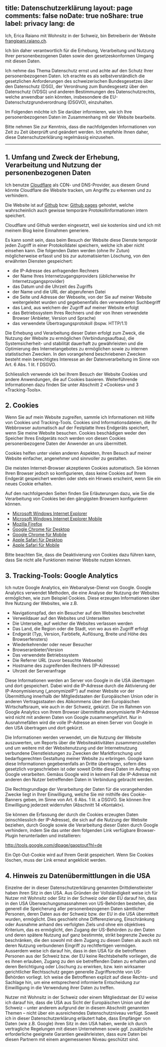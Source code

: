 title: Datenschutzerklärung
layout: page
comments: false
noDate: true
noShare: true
label: privacy
lang: de
---

Ich, Erica Raiano mit Wohnsitz in der Schweiz, bin Betreiberin der Website [frangipani.raiano.ch](https://frangipani.raiano.ch/).

Ich bin daher verantwortlich für die Erhebung, Verarbeitung und Nutzung Ihrer personenbezogenen Daten sowie den gesetzeskonformen Umgang mit diesen Daten.

Ich nehme das Thema Datenschutz ernst und achte auf den Schutz Ihrer personenbezogenen Daten. Ich erachte es als selbstverständlich die gesetzlichen Anforderungen des schweizerischen Bundesgesetzes über den Datenschutz (DSG), der Verordnung zum Bundesgesetz über den Datenschutz (VDSG) und anderen Bestimmungen des Datenschutzrechts, welche anwendbar sein könnten, insbesondere die EU-Datenschutzgrundverordnung (DSGVO), einzuhalten.

Im Folgenden möchte ich Sie darüber informieren, wie ich Ihre personenbezogenen Daten im Zusammenhang mit der Website bearbeite.

Bitte nehmen Sie zur Kenntnis, dass die nachfolgenden Informationen von Zeit zu Zeit überprüft und geändert werden. Ich empfehle Ihnen daher, diese Datenschutzerklärung regelmässig einzusehen.

---

## 1. Umfang und Zweck der Erhebung, Verarbeitung und Nutzung der personenbezogenen Daten

Ich benutze [Cloudflare](https://www.cloudflare.com) als CDN- und DNS-Provider, aus diesem Grund könnte Cloudflare die Website tracken, um Angriffe zu erkennen und zu verhindern.

Die Website ist auf [Github](https://github.com) bzw: [Github pages](https://pages.github.com/) gehostet, welche wahrscheinlich auch gewisse temporäre Protokollinformationen intern speichert.

Cloudflare und Github werden eingesetzt, weil sie kostenlos sind und ich mit meinem Blog keine Einnahmen generiere.

Es kann somit sein, dass beim Besuch der Website diese Dienste temporär jeden Zugriff in einer Protokolldatei speichern, welche ich aber nicht einsehen kann. Die folgenden Daten werden (ohne Ihr Zutun) möglicherweise erfasst und bis zur automatisierten Löschung, von den erwähnten Diensten gespeichert:

- die IP-Adresse des anfragenden Rechners
- der Name Ihres Internetzugangsproviders (üblicherweise Ihr Internetzugangsprovider)
- das Datum und die Uhrzeit des Zugriffs
- der Name und die URL der abgerufenen Datei
- die Seite und Adresse der Webseite, von der Sie auf meiner Website weitergeleitet wurden und gegebenenfalls den verwendeten Suchbegriff
- das Land, aus welchem der Zugriff auf meiner Website erfolgt
- das Betriebssystem Ihres Rechners und der von Ihnen verwendete Browser (Anbieter, Version und Sprache)
- das verwendete Übertragungsprotokoll (bspw. HTTP/1.1)

Die Erhebung und Verarbeitung dieser Daten erfolgt zum Zweck, die Nutzung der Website zu ermöglichen (Verbindungsaufbau), die Systemsicherheit- und stabilität dauerhaft zu gewährleisten und die Optimierung des Internetangebotes zu ermöglichen sowie zu internen statistischen Zwecken. In den vorangehend beschriebenen Zwecken besteht mein berechtigtes Interesse an der Datenverarbeitung im Sinne von Art. 6 Abs. 1 lit. f DSGVO.

Schliesslich verwende ich bei Ihrem Besuch der Website Cookies und andere Anwendungen, die auf Cookies basieren. Weiterführende Informationen dazu finden Sie unter Abschnitt 2 «Cookies» und 3 «Tracking-Tools».

## 2. Cookies

Wenn Sie auf mein Website zugreifen, sammle ich Informationen mit Hilfe von Cookies und Tracking-Tools. Cookies sind Informationsdateien, die Ihr Webbrowser automatisch auf der Festplatte Ihres Endgeräts speichert, wenn Sie meine Website besuchen. Cookies beschädigen weder den Speicher Ihres Endgeräts noch werden von diesen Cookies personenbezogene Daten der Anwender an uns übermittelt.

Cookies helfen unter vielen anderen Aspekten, Ihren Besuch auf meiner Website einfacher, angenehmer und sinnvoller zu gestalten.

Die meisten Internet-Browser akzeptieren Cookies automatisch. Sie können Ihren Browser jedoch so konfigurieren, dass keine Cookies auf Ihrem Endgerät gespeichert werden oder stets ein Hinweis erscheint, wenn Sie ein neues Cookie erhalten.

Auf den nachfolgenden Seiten finden Sie Erläuterungen dazu, wie Sie die Verarbeitung von Cookies bei den gängigsten Browsern konfigurieren können.

- [Microsoft Windows Internet Explorer](https://support.microsoft.com/de-de/help/17442/windows-internet-explorer-delete-manage-cookies)
- [Microsoft Windows Internet Explorer Mobile](https://support.microsoft.com/en-us/help/10635/windows-phone-change-privacy-and-other-browser-settings)
- [Mozilla Firefox](https://support.mozilla.org/de/kb/cookies-erlauben-und-ablehnen)
- [Google Chrome für Desktop](https://support.google.com/chrome/answer/95647?hl=de)
- [Google Chrome für Mobile](https://support.google.com/chrome/answer/2392709?hl=de&co=GENIE.Platform%3DAndroid&oco=1)
- [Apple Safari für Desktop](https://support.apple.com/kb/PH17191?locale=en_US&viewlocale=de_DE)
- [Apple Safari für Mobile](https://support.apple.com/de-de/HT201265)

Bitte beachten Sie, dass die Deaktivierung von Cookies dazu führen kann, dass Sie nicht alle Funktionen meiner Website nutzen können.

## 3. Tracking-Tools: Google Analytics

Ich nutze Google Analytics, ein Webanalyse-Dienst von Google.
Google Analytics verwendet Methoden, die eine Analyse der Nutzung der Websites ermöglichen, wie zum Beispiel Cookies. Diese erzeugen Informationen über Ihre Nutzung der Websites, wie z.B.

- Navigationspfad, den ein Besucher auf den Websites beschreitet
- Verweildauer auf den Websites und Unterseiten
- Die Unterseite, auf welcher die Websites verlassen werden
- Das Land, die Region oder die Stadt, von wo aus ein Zugriff erfolgt
- Endgerät (Typ, Version, Farbtiefe, Auflösung, Breite und Höhe des Browserfensters)
- Wiederkehrender oder neuer Besucher
- Browseranbieter/Version
- Das verwendete Betriebssystem
- Die Referrer URL (zuvor besuchte Webseite)
- Hostname des zugreifenden Rechners (IP-Adressse)
- Uhrzeit der Serveranfrage

Diese Informationen werden an Server von Google in die USA übertragen und dort gespeichert. Dabei wird die IP-Adresse durch die Aktivierung der IP-Anonymisierung („anonymizeIP“) auf meiner Website vor der Übermittlung innerhalb der Mitgliedstaaten der Europäischen Union oder in anderen Vertragsstaaten des Abkommens über den Europäischen Wirtschaftsraum, wie auch in der Schweiz, gekürzt. Die im Rahmen von Google Analytics von Ihrem Browser übermittelte anonymisierte IP-Adresse wird nicht mit anderen Daten von Google zusammengeführt. Nur in Ausnahmefällen wird die volle IP-Adresse an einen Server von Google in den USA übertragen und dort gekürzt.

Die Informationen werden verwendet, um die Nutzung der Website auszuwerten, um Reports über die Websiteaktivitäten zusammenzustellen und um weitere mit der Websitenutzung und der Internetnutzung verbundene Dienstleistungen zu Zwecken der Marktforschung und bedarfsgerechten Gestaltung meiner Website zu erbringen. Google kann diese Informationen gegebenenfalls an Dritte übertragen, sofern dies gesetzlich vorgeschrieben ist oder soweit Dritte diese Daten im Auftrag von Google verarbeiten. Gemäss Google wird in keinem Fall die IP-Adresse mit anderen den Nutzer betreffenden Daten in Verbindung gebracht werden.

Die Rechtsgrundlage der Verarbeitung der Daten für die vorangehenden Zwecke liegt in Ihrer Einwilligung, welche Sie mir mithilfe des Cookie-Banners geben, im Sinne von Art. 6 Abs. 1 lit. a DSGVO. Sie können Ihre Einwilligung jederzeit widerrufen (Abschnitt 14 «Kontakt»).

Sie können die Erfassung der durch die Cookies erzeugten Daten (einschliesslich der IP-Adresse), die sich auf die Nutzung der Website beziehen, durch Google sowie die Verarbeitung dieser Daten durch Google verhindern, indem Sie das unter dem folgenden Link verfügbare Browser-Plugin herunterladen und installieren:

http://tools.google.com/dlpage/gaoptout?hl=de

Ein Opt-Out-Cookie wird auf Ihrem Gerät gespeichert. Wenn Sie Cookies löschen, muss der Link erneut angeklickt werden.

## 4. Hinweis zu Datenübermittlungen in die USA

Einzelne der in dieser Datenschutzerklärung genannten Drittdienstleister haben ihren Sitz in den USA. Aus Gründen der Vollständigkeit weise ich für Nutzer mit Wohnsitz oder Sitz in der Schweiz oder der EU darauf hin, dass in den USA Überwachungsmassnahmen von US-Behörden bestehen, die generell die Speicherung aller personenbezogenen Daten sämtlicher Personen, deren Daten aus der Schweiz bzw. der EU in die USA übermittelt wurden, ermöglicht. Dies geschieht ohne Differenzierung, Einschränkung oder Ausnahme anhand des verfolgten Ziels und ohne ein objektives Kriterium, das es ermöglicht, den Zugang der US-Behörden zu den Daten und deren spätere Nutzung auf ganz bestimmte, strikt begrenzte Zwecke zu beschränken, die den sowohl mit dem Zugang zu diesen Daten als auch mit deren Nutzung verbundenen Eingriff zu rechtfertigen vermögen. Ausserdem weise ich darauf hin, dass in den USA für die betroffenen Personen aus der Schweiz bzw. der EU keine Rechtsbehelfe vorliegen, die es ihnen erlauben, Zugang zu den sie betreffenden Daten zu erhalten und deren Berichtigung oder Löschung zu erwirken, bzw. kein wirksamer gerichtlicher Rechtsschutz gegen generelle Zugriffsrechte von US-Behörden vorliegt. Ich weise die Betroffenen explizit auf diese Rechts- und Sachlage hin, um eine entsprechend informierte Entscheidung zur Einwilligung in die Verwendung ihrer Daten zu treffen.

Nutzer mit Wohnsitz in der Schweiz oder einem Mitgliedstaat der EU weise ich darauf hin, dass die USA aus Sicht der Europäischen Union und der Schweiz – unter anderem aufgrund der in diesem Abschnitt genannten Themen – nicht über ein ausreichendes Datenschutzniveau verfügt. Soweit ich in dieser Datenschutzerklärung erläutert habe, dass Empfänger von Daten (wie z.B. Google) ihren Sitz in den USA haben, werde ich durch vertragliche Regelungen mit diesen Unternehmen sowie ggf. zusätzliche erforderliche geeignete Garantien gewährleisten, dass eure Daten bei diesen Partnern mit einem angemessenen Niveau geschützt sind.
